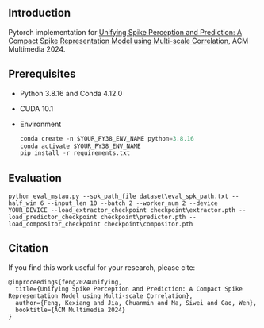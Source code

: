 ## Introduction

Pytorch implementation for [Unifying Spike Perception and Prediction: A Compact Spike Representation Model using Multi-scale Correlation](https://openreview.net/forum?id=lkOB0hBLS5), ACM Multimedia 2024.

## Prerequisites

- Python 3.8.16 and Conda 4.12.0

- CUDA 10.1

- Environment

  ```python
  conda create -n $YOUR_PY38_ENV_NAME python=3.8.16
  conda activate $YOUR_PY38_ENV_NAME
  pip install -r requirements.txt
  ```


## Evaluation

```
python eval_mstau.py --spk_path_file dataset\eval_spk_path.txt --half_win 6 --input_len 10 --batch 2 --worker_num 2 --device YOUR_DEVICE --load_extractor_checkpoint checkpoint\extractor.pth --load_predictor_checkpoint checkpoint\predictor.pth --load_compositor_checkpoint checkpoint\compositor.pth
```

## Citation

If you find this work useful for your research, please cite:

```
@inproceedings{feng2024unifying,
  title={Unifying Spike Perception and Prediction: A Compact Spike Representation Model using Multi-scale Correlation},
  author={Feng, Kexiang and Jia, Chuanmin and Ma, Siwei and Gao, Wen},
  booktitle={ACM Multimedia 2024}
}
```

